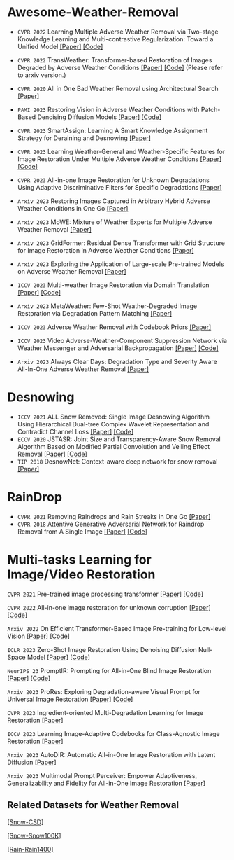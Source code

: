 # Awesome-Weather-Removal

* `CVPR 2022` Learning Multiple Adverse Weather Removal via Two-stage Knowledge Learning and Multi-contrastive Regularization: Toward a Unified Model [[Paper]](https://openaccess.thecvf.com/content/CVPR2022/papers/Chen_Learning_Multiple_Adverse_Weather_Removal_via_Two-Stage_Knowledge_Learning_and_CVPR_2022_paper.pdf) [[Code]](https://github.com/fingerk28/Two-stage-Knowledge-For-Multiple-Adverse-Weather-Removal)

* `CVPR 2022` TransWeather: Transformer-based Restoration of Images Degraded by Adverse Weather Conditions [[Paper]](https://arxiv.org/pdf/2111.14813.pdf) [[Code]](https://jeya-maria-jose.github.io/transweather-web/)   (Please refer to arxiv version.)

* `CVPR 2020` All in One Bad Weather Removal using Architectural Search
 [[Paper]](https://openaccess.thecvf.com/content_CVPR_2020/papers/Li_All_in_One_Bad_Weather_Removal_Using_Architectural_Search_CVPR_2020_paper.pdf)

* `PAMI 2023`  Restoring Vision in Adverse Weather Conditions with Patch-Based Denoising Diffusion Models  [[Paper]]( https://arxiv.org/abs/2207.14626) [[Code]](https://github.com/IGITUGraz/WeatherDiffusion) 

* `CVPR 2023`  SmartAssign: Learning A Smart Knowledge Assignment Strategy for Deraining and Desnowing  [[Paper]](https://openaccess.thecvf.com/content/CVPR2023/papers/Wang_SmartAssign_Learning_a_Smart_Knowledge_Assignment_Strategy_for_Deraining_and_CVPR_2023_paper.pdf) 

* `CVPR 2023`  Learning Weather-General and Weather-Specific Features for Image Restoration Under Multiple Adverse Weather Conditions [[Paper]](https://openaccess.thecvf.com/content/CVPR2023/papers/Zhu_Learning_Weather-General_and_Weather-Specific_Features_for_Image_Restoration_Under_Multiple_CVPR_2023_paper.pdf) [[Code]](https://github.com/zhuyr97/WGWS-Net) 

* `CVPR 2023` All-in-one Image Restoration for Unknown Degradations Using Adaptive Discriminative Filters for Specific Degradations  [[Paper]](https://openaccess.thecvf.com/content/CVPR2023/papers/Park_All-in-One_Image_Restoration_for_Unknown_Degradations_Using_Adaptive_Discriminative_Filters_CVPR_2023_paper.pdf) 

* `Arxiv 2023`  Restoring Images Captured in Arbitrary Hybrid Adverse Weather Conditions in One Go  [[Paper]](https://arxiv.org/abs/2305.09996)

* `Arxiv 2023`  MoWE: Mixture of Weather Experts for Multiple Adverse Weather Removal  [[Paper]](https://arxiv.org/pdf/2303.13739.pdf)

* `Arxiv 2023`  GridFormer: Residual Dense Transformer with Grid Structure for Image Restoration in Adverse Weather Conditions [[Paper]](https://arxiv.org/pdf/2305.17863.pdf)

* `Arxiv 2023`  Exploring the Application of Large-scale Pre-trained Models on Adverse Weather Removal [[Paper]](https://arxiv.org/abs/2306.09008)

* `ICCV 2023`  Multi-weather Image Restoration via Domain Translation [[Paper]](https://openaccess.thecvf.com/content/ICCV2023/papers/Patil_Multi-weather_Image_Restoration_via_Domain_Translation_ICCV_2023_paper.pdf)       [[Code]](https://github.com/pwp1208/Domain_Translation_Multi-weather_Restoration)

* `Arxiv 2023`  MetaWeather: Few-Shot Weather-Degraded Image Restoration via Degradation Pattern Matching   [[Paper]](https://arxiv.org/pdf/2308.14334.pdf)

* `ICCV 2023`  Adverse Weather Removal with Codebook Priors [[Paper]](https://openaccess.thecvf.com/content/ICCV2023/papers/Ye_Adverse_Weather_Removal_with_Codebook_Priors_ICCV_2023_paper.pdf) 

* `ICCV 2023`  Video Adverse-Weather-Component Suppression Network via Weather Messenger and Adversarial Backpropagation [[Paper]](https://openaccess.thecvf.com/content/ICCV2023/papers/Yang_Video_Adverse-Weather-Component_Suppression_Network_via_Weather_Messenger_and_Adversarial_Backpropagation_ICCV_2023_paper.pdf) [[Code]](https://github.com/scott-yjyang/ViWS-Net)

* `Arxiv 2023` Always Clear Days: Degradation Type and Severity Aware All-In-One Adverse Weather Removal [[Paper]](https://arxiv.org/pdf/2310.18293.pdf)



# Desnowing
* `ICCV 2021` ALL Snow Removed: Single Image Desnowing Algorithm Using Hierarchical Dual-tree Complex Wavelet Representation and Contradict Channel Loss [[Paper]](https://openaccess.thecvf.com/content/ICCV2021/papers/Chen_ALL_Snow_Removed_Single_Image_Desnowing_Algorithm_Using_Hierarchical_Dual-Tree_ICCV_2021_paper.pdf) [[Code]](https://github.com/weitingchen83/ICCV2021-Single-Image-Desnowing-HDCWNet)  
* `ECCV 2020` JSTASR: Joint Size and Transparency-Aware Snow Removal Algorithm Based on Modified Partial Convolution and Veiling Effect Removal [[Paper]](https://www.ecva.net/papers/eccv_2020/papers_ECCV/papers/123660749.pdf) [[Code]](https://github.com/weitingchen83/JSTASR-DesnowNet-ECCV-2020)
* `TIP 2018` DesnowNet: Context-aware deep network for snow removal [[Paper]](https://ieeexplore.ieee.org/abstract/document/8291596)

# RainDrop
* `CVPR 2021` Removing Raindrops and Rain Streaks in One Go [[Paper]](https://openaccess.thecvf.com/content/CVPR2021/papers/Quan_Removing_Raindrops_and_Rain_Streaks_in_One_Go_CVPR_2021_paper.pdf)
* `CVPR 2018` Attentive Generative Adversarial Network for Raindrop Removal from A Single Image [[Paper]](TBA) [[Code]](https://github.com/rui1996/DeRaindrop)  


# Multi-tasks Learning for Image/Video Restoration 

`CVPR 2021`  Pre-trained image processing transformer [[Paper]](https://openaccess.thecvf.com/content/CVPR2021/papers/Chen_Pre-Trained_Image_Processing_Transformer_CVPR_2021_paper.pdf) [[Code]](https://github.com/huawei-noah/Pretrained-IPT)

`CVPR 2022`  All-in-one image restoration for unknown corruption [[Paper]](http://pengxi.me/wp-content/uploads/2022/03/All-In-One-Image-Restoration-for-Unknown-Corruption.pdf) [[Code]](https://github.com/XLearning-SCU/2022-CVPR-AirNet)

`Arxiv 2022`  On Efficient Transformer-Based Image Pre-training for Low-level Vision  [[Paper]](https://arxiv.org/abs/2112.10175) [[Code]](https://github.com/fenglinglwb/EDT)

`ICLR 2023` Zero-Shot Image Restoration Using Denoising Diffusion Null-Space Model [[Paper]](https://arxiv.org/abs/2212.00490) [[Code]](https://github.com/wyhuai/DDNM)

`NeurIPS 23`  PromptIR: Prompting for All-in-One Blind Image Restoration [[Paper]](https://arxiv.org/abs/2306.13090) [[Code]](https://github.com/va1shn9v/PromptIR) 

`Arxiv 2023`  ProRes: Exploring Degradation-aware Visual Prompt for Universal Image Restoration [[Paper]](https://arxiv.org/abs/2306.13653) [[Code]](https://github.com/leonmakise/prores)

`CVPR 2023`  Ingredient-oriented Multi-Degradation Learning for Image Restoration [[Paper]](https://openaccess.thecvf.com/content/CVPR2023/papers/Zhang_Ingredient-Oriented_Multi-Degradation_Learning_for_Image_Restoration_CVPR_2023_paper.pdf)

`ICCV 2023`  Learning Image-Adaptive Codebooks for Class-Agnostic Image Restoration  [[Paper]](https://openaccess.thecvf.com/content/ICCV2023/papers/Liu_Learning_Image-Adaptive_Codebooks_for_Class-Agnostic_Image_Restoration_ICCV_2023_paper.pdf)

`Arxiv 2023` AutoDIR: Automatic All-in-One Image Restoration with Latent Diffusion [[Paper]](https://arxiv.org/abs/2310.10123)

`Arxiv 2023` Multimodal Prompt Perceiver: Empower Adaptiveness, Generalizability and Fidelity for All-in-One Image Restoration [[Paper]](https://arxiv.org/pdf/2312.02918.pdf)


## Related Datasets for Weather Removal
 [[Snow-CSD]](https://github.com/weitingchen83/ICCV2021-Single-Image-Desnowing-HDCWNet)  
 
 [[Snow-Snow100K]](https://sites.google.com/view/yunfuliu/desnownet)  
 
 [[Rain-Rain1400]](https://xueyangfu.github.io/projects/cvpr2017.html)  



 

